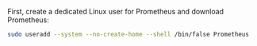 First, create a dedicated Linux user for Prometheus and download Prometheus:
```sh
sudo useradd --system --no-create-home --shell /bin/false Prometheus
```